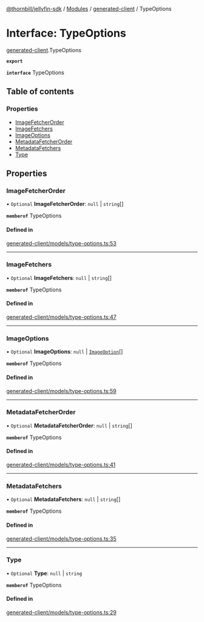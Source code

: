 [@thornbill/jellyfin-sdk](../README.md) / [Modules](../modules.md) / [generated-client](../modules/generated_client.md) / TypeOptions

# Interface: TypeOptions

[generated-client](../modules/generated_client.md).TypeOptions

**`export`**

**`interface`** TypeOptions

## Table of contents

### Properties

- [ImageFetcherOrder](generated_client.TypeOptions.md#imagefetcherorder)
- [ImageFetchers](generated_client.TypeOptions.md#imagefetchers)
- [ImageOptions](generated_client.TypeOptions.md#imageoptions)
- [MetadataFetcherOrder](generated_client.TypeOptions.md#metadatafetcherorder)
- [MetadataFetchers](generated_client.TypeOptions.md#metadatafetchers)
- [Type](generated_client.TypeOptions.md#type)

## Properties

### ImageFetcherOrder

• `Optional` **ImageFetcherOrder**: ``null`` \| `string`[]

**`memberof`** TypeOptions

#### Defined in

[generated-client/models/type-options.ts:53](https://github.com/thornbill/jellyfin-sdk-typescript/blob/c68c853/src/generated-client/models/type-options.ts#L53)

___

### ImageFetchers

• `Optional` **ImageFetchers**: ``null`` \| `string`[]

**`memberof`** TypeOptions

#### Defined in

[generated-client/models/type-options.ts:47](https://github.com/thornbill/jellyfin-sdk-typescript/blob/c68c853/src/generated-client/models/type-options.ts#L47)

___

### ImageOptions

• `Optional` **ImageOptions**: ``null`` \| [`ImageOption`](generated_client.ImageOption.md)[]

**`memberof`** TypeOptions

#### Defined in

[generated-client/models/type-options.ts:59](https://github.com/thornbill/jellyfin-sdk-typescript/blob/c68c853/src/generated-client/models/type-options.ts#L59)

___

### MetadataFetcherOrder

• `Optional` **MetadataFetcherOrder**: ``null`` \| `string`[]

**`memberof`** TypeOptions

#### Defined in

[generated-client/models/type-options.ts:41](https://github.com/thornbill/jellyfin-sdk-typescript/blob/c68c853/src/generated-client/models/type-options.ts#L41)

___

### MetadataFetchers

• `Optional` **MetadataFetchers**: ``null`` \| `string`[]

**`memberof`** TypeOptions

#### Defined in

[generated-client/models/type-options.ts:35](https://github.com/thornbill/jellyfin-sdk-typescript/blob/c68c853/src/generated-client/models/type-options.ts#L35)

___

### Type

• `Optional` **Type**: ``null`` \| `string`

**`memberof`** TypeOptions

#### Defined in

[generated-client/models/type-options.ts:29](https://github.com/thornbill/jellyfin-sdk-typescript/blob/c68c853/src/generated-client/models/type-options.ts#L29)
